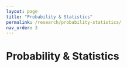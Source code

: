 ```yaml
---
layout: page
title: "Probability & Statistics"
permalink: /research/probability-statistics/
nav_order: 3
---
```


# Probability & Statistics



